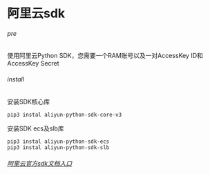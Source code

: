 # 阿里云sdk 
###### pre
使用阿里云Python SDK，您需要一个RAM账号以及一对AccessKey ID和AccessKey Secret

###### install
安装SDK核心库
```
pip3 instal aliyun-python-sdk-core-v3
```
安装SDK ecs及slb库
```
pip3 instal aliyun-python-sdk-ecs
pip3 instal aliyun-python-sdk-slb
```

###### [阿里云官方sdk文档入口](https://developer.aliyun.com/sdk)